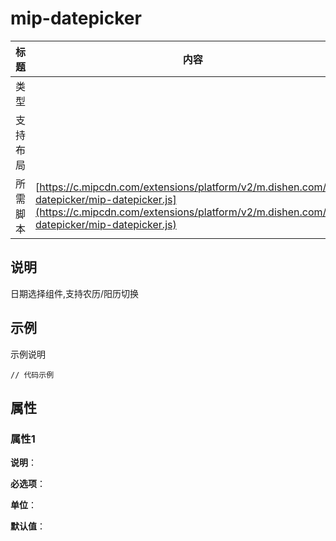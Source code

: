 # mip-datepicker

标题|内容
----|----
类型|
支持布局|
所需脚本| [https://c.mipcdn.com/extensions/platform/v2/m.dishen.com/mip-datepicker/mip-datepicker.js](https://c.mipcdn.com/extensions/platform/v2/m.dishen.com/mip-datepicker/mip-datepicker.js)

## 说明

日期选择组件,支持农历/阳历切换

## 示例

示例说明

```
// 代码示例
```

## 属性

### 属性1

**说明**：

**必选项**：

**单位**：

**默认值**：
